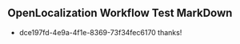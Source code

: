 ## OpenLocalization Workflow Test MarkDown

* dce197fd-4e9a-4f1e-8369-73f34fec6170 
thanks!



<!--HONumber=Jan16_HO3-->
